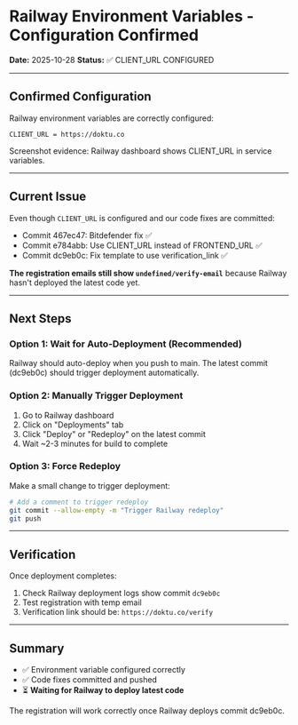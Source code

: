# Railway Environment Variables - Configuration Confirmed

**Date:** 2025-10-28
**Status:** ✅ CLIENT_URL CONFIGURED

---

## Confirmed Configuration

Railway environment variables are correctly configured:

```
CLIENT_URL = https://doktu.co
```

Screenshot evidence: Railway dashboard shows CLIENT_URL in service variables.

---

## Current Issue

Even though `CLIENT_URL` is configured and our code fixes are committed:
- Commit 467ec47: Bitdefender fix ✅
- Commit e784abb: Use CLIENT_URL instead of FRONTEND_URL ✅
- Commit dc9eb0c: Fix template to use verification_link ✅

**The registration emails still show `undefined/verify-email`** because Railway hasn't deployed the latest code yet.

---

## Next Steps

### Option 1: Wait for Auto-Deployment (Recommended)
Railway should auto-deploy when you push to main. The latest commit (dc9eb0c) should trigger deployment automatically.

### Option 2: Manually Trigger Deployment
1. Go to Railway dashboard
2. Click on "Deployments" tab
3. Click "Deploy" or "Redeploy" on the latest commit
4. Wait ~2-3 minutes for build to complete

### Option 3: Force Redeploy
Make a small change to trigger deployment:
```bash
# Add a comment to trigger redeploy
git commit --allow-empty -m "Trigger Railway redeploy"
git push
```

---

## Verification

Once deployment completes:
1. Check Railway deployment logs show commit `dc9eb0c`
2. Test registration with temp email
3. Verification link should be: `https://doktu.co/verify`

---

## Summary

- ✅ Environment variable configured correctly
- ✅ Code fixes committed and pushed
- ⏳ **Waiting for Railway to deploy latest code**

The registration will work correctly once Railway deploys commit dc9eb0c.
